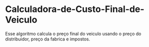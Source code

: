 # Calculadora-de-Custo-Final-de-Veiculo
Esse algoritmo calcula o preço final do veiculo usando o preço do distribuidor, preço da fabrica e impostos.
